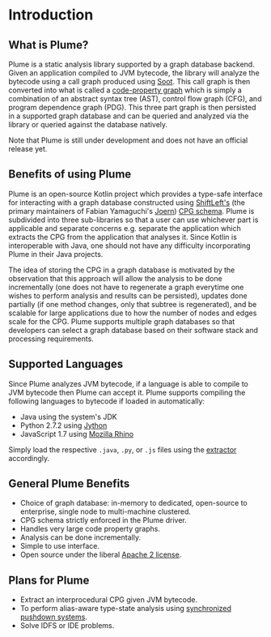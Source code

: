 # Introduction

## What is Plume?

Plume is a static analysis library supported by a graph database backend. Given an application compiled to 
JVM bytecode, the library will analyze the bytecode using a call graph produced using [Soot](https://soot-oss.github.io/soot).
This call graph is then converted into what is called a [code-property graph](https://scholar.google.com/scholar_url?url=https://ieeexplore.ieee.org/abstract/document/6956589/&hl=en&sa=T&oi=gsb&ct=res&cd=0&d=12886570087564421680&ei=b405X9CuKqiBy9YP_Y27yAc&scisig=AAGBfm3j_-cCDAxDL775VnqZMs9K7suiYw) which is simply a combination of an abstract syntax tree (AST),
control flow graph (CFG), and program dependence graph (PDG). This three part graph is then persisted in a 
supported graph database and can be queried and analyzed via the library or queried against the database natively.

Note that Plume is still under development and does not have an official release yet.

## Benefits of using Plume

Plume is an open-source Kotlin project which provides a type-safe interface for interacting with a graph database constructed using [ShiftLeft's](https://www.shiftleft.io/) (the primary maintainers of Fabian Yamaguchi's
[Joern](https://github.com/ShiftLeftSecurity/joern)) 
[CPG schema](https://github.com/ShiftLeftSecurity/codepropertygraph/blob/master/codepropertygraph/src/main/resources/schemas/base.json).
Plume is subdivided into three sub-libraries so that a user can use whichever part is applicable and separate
concerns e.g. separate the application which extracts the CPG from the application that analyses it. Since 
Kotlin is interoperable with Java, one should not have any difficulty incorporating Plume in their Java projects.

The idea of storing the CPG in a graph database is motivated by the observation that this approach will allow the analysis to be done incrementally (one does not
have to regenerate a graph everytime one wishes to perform analysis and results can be persisted), updates
done partially (if one method changes, only that subtree is regenerated), and be scalable for 
large applications due to how the number of nodes and edges scale for the CPG. Plume supports multiple graph databases so that developers can select a graph database based on their software stack and processing requirements.

## Supported Languages
Since Plume analyzes JVM bytecode, if a language is able to compile to JVM bytecode then Plume can accept it. Plume supports compiling the following
languages to bytecode if loaded in automatically:

* Java using the system's JDK
* Python 2.7.2 using [Jython](https://www.jython.org/)
* JavaScript 1.7 using [Mozilla Rhino](https://developer.mozilla.org/en-US/docs/Mozilla/Projects/Rhino)

Simply load the respective `.java`, `.py`, or `.js` files using the [extractor](./plume-basics/extracting-cpg.md) accordingly.

## General Plume Benefits

* Choice of graph database: in-memory to dedicated, open-source to enterprise, single node to multi-machine clustered.
* CPG schema strictly enforced in the Plume driver.
* Handles very large code property graphs.
* Analysis can be done incrementally.
* Simple to use interface.
* Open source under the liberal [Apache 2 license](https://en.wikipedia.org/wiki/Apache_License).

## Plans for Plume

* Extract an interprocedural CPG given JVM bytecode.
* To perform alias-aware type-state analysis using [synchronized pushdown systems](https://scholar.google.com/scholar_url?url=https://dl.acm.org/doi/abs/10.1145/3290361&hl=en&sa=T&oi=gsb&ct=res&cd=0&d=15546365361660080180&ei=N5Q5X9XBF_SSy9YPxMG2yAE&scisig=AAGBfm3MtiLeyMfSj5gXy1bzeuLCewQ9-A). 
* Solve IDFS or IDE problems.
